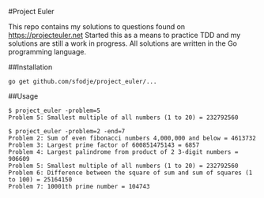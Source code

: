 #Project Euler

This repo contains my solutions to questions found on https://projecteuler.net
Started this as a means to practice TDD and my solutions are still a work in progress.
All solutions are written in the Go programming language.

##Installation
```
go get github.com/sfodje/project_euler/...
```

##Usage
```
$ project_euler -problem=5
Problem 5: Smallest multiple of all numbers (1 to 20) = 232792560

$ project_euler -problem=2 -end=7
Problem 2: Sum of even fibonacci numbers 4,000,000 and below = 4613732
Problem 3: Largest prime factor of 600851475143 = 6857
Problem 4: Largest palindrome from product of 2 3-digit numbers = 906609
Problem 5: Smallest multiple of all numbers (1 to 20) = 232792560
Problem 6: Difference between the square of sum and sum of squares (1 to 100) = 25164150
Problem 7: 10001th prime number = 104743
```
